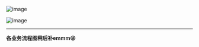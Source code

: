 ![image](https://github.com/user-attachments/assets/fdc13f1e-02b7-4789-af72-fc38bded4375)

![image](https://github.com/user-attachments/assets/98422bf8-eac7-4f52-a443-52410ae696a4)

--- 

**各业务流程图稍后补emmm😜**
